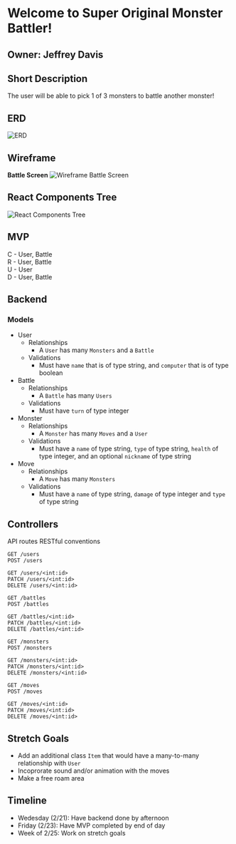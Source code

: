 # **Welcome to Super Original Monster Battler!**
## Owner: Jeffrey Davis
## **Short Description**
The user will be able to pick 1 of 3 monsters to battle another monster!
## **ERD**
![ERD](https://imgur.com/ObE6o0g.png)
## **Wireframe**
****Battle Screen****
![Wireframe Battle Screen](https://imgur.com/PWFcpVc.png)
## **React Components Tree**
![React Components Tree](https://imgur.com/NM04eQk.png)
## **MVP**
C - User, Battle\
R - User, Battle\
U - User\
D - User, Battle
## **Backend**
### Models
- User
    - Relationships
        - A `User` has many `Monsters` and a `Battle`
    - Validations
        - Must have `name` that is of type string, and `computer` that is of type boolean
- Battle
    - Relationships
        - A `Battle` has many `Users`
    - Validations
        - Must have `turn` of type integer
- Monster
    - Relationships
        - A `Monster` has many `Moves` and a `User`
    - Validations
        - Must have a `name` of type string, `type` of type string, `health` of type integer, and an optional `nickname` of type string
- Move
    - Relationships
        - A `Move` has many `Monsters`
    - Validations
        - Must have a `name` of type string, `damage` of type integer and `type` of type string

## **Controllers**
API routes
RESTful conventions

```
GET /users
POST /users
```

```
GET /users/<int:id>
PATCH /users/<int:id>
DELETE /users/<int:id>
```

```
GET /battles
POST /battles
```

```
GET /battles/<int:id>
PATCH /battles/<int:id>
DELETE /battles/<int:id>
```

```
GET /monsters
POST /monsters
```

```
GET /monsters/<int:id>
PATCH /monsters/<int:id>
DELETE /monsters/<int:id>
```

```
GET /moves
POST /moves
```

```
GET /moves/<int:id>
PATCH /moves/<int:id>
DELETE /moves/<int:id>
```

## **Stretch Goals**
- Add an additional class `Item` that would have a many-to-many relationship with `User`
- Incoprorate sound and/or animation with the moves
- Make a free roam area

## **Timeline**
- Wedesday (2/21): Have backend done by afternoon
- Friday (2/23): Have MVP completed by end of day
- Week of 2/25: Work on stretch goals